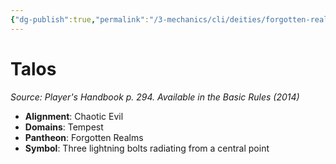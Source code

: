 ```yaml
---
{"dg-publish":true,"permalink":"/3-mechanics/cli/deities/forgotten-realms-talos/","tags":["ttrpg-cli/compendium/src/5e/phb","ttrpg-cli/deity/forgotten-realms","ttrpg-cli/domain/tempest"],"noteIcon":""}
---
```


# Talos
*Source: Player's Handbook p. 294. Available in the Basic Rules (2014)* 

- **Alignment**: Chaotic Evil
- **Domains**: Tempest
- **Pantheon**: Forgotten Realms
- **Symbol**: Three lightning bolts radiating from a central point